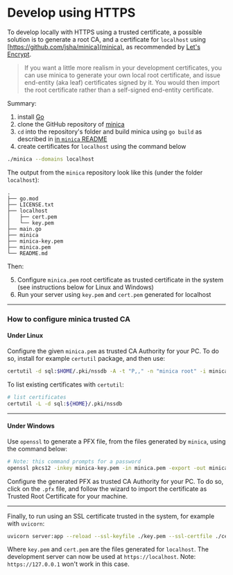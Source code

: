 # Develop using HTTPS

To develop locally with HTTPS using a trusted certificate, a possible solution
is to generate a root CA, and a certificate for `localhost` using
[https://github.com/jsha/minica](minica), as recommended by [Let's
Encrypt](https://letsencrypt.org/docs/certificates-for-localhost/).

> If you want a little more realism in your development certificates, you can
> use minica to generate your own local root certificate, and issue end-entity
> (aka leaf) certificates signed by it. You would then import the root
> certificate rather than a self-signed end-entity certificate.

Summary:

1. install [Go](https://golang.org/doc/install)
2. clone the GitHub repository of [minica](https://github.com/jsha/minica)
3. `cd` into the repository's folder and build minica using `go build` as
   described in [in `minica`
   README](https://github.com/jsha/minica#installation)
4. create certificates for `localhost` using the command below

```bash
./minica --domains localhost
```

The output from the `minica` repository look like this (under the folder
`localhost`):

```
.
├── go.mod
├── LICENSE.txt
├── localhost
│   ├── cert.pem
│   └── key.pem
├── main.go
├── minica
├── minica-key.pem
├── minica.pem
└── README.md
```

Then:

5. Configure `minica.pem` root certificate as trusted certificate in the system
   (see instructions below for Linux and Windows)
6. Run your server using `key.pem` and `cert.pem` generated for localhost

---

### How to configure minica trusted CA

#### Under Linux

Configure the given `minica.pem` as trusted CA Authority for your PC. To do so,
install for example `certutil` package, and then use:

```bash
certutil -d sql:$HOME/.pki/nssdb -A -t "P,," -n "minica root" -i minica.pem
```

To list existing certificates with `certutil`:
```bash
# list certificates
certutil -L -d sql:${HOME}/.pki/nssdb
```

---

#### Under Windows

Use `openssl` to generate a PFX file, from the files generated by `minica`,
using the command below:

```bash
# Note: this command prompts for a password
openssl pkcs12 -inkey minica-key.pem -in minica.pem -export -out minica.pfx
```

Configure the generated PFX as trusted CA Authority for your PC. To do so,
click on the `.pfx` file, and follow the wizard to import the certificate as
Trusted Root Certificate for your machine.

---

Finally, to run using an SSL certificate trusted in the system, for example
with `uvicorn`:

```bash
uvicorn server:app --reload --ssl-keyfile ./key.pem --ssl-certfile ./cert.pem
```

Where `key.pem` and `cert.pem` are the files generated for `localhost`. The
development server can now be used at `https://localhost`. Note:
`https://127.0.0.1` won't work in this case.
